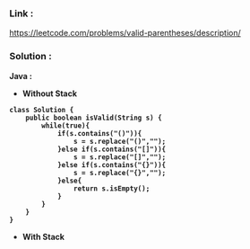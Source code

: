 ### Link :
https://leetcode.com/problems/valid-parentheses/description/

### Solution :

<b>Java : <b>
- Without  Stack
```
class Solution {
    public boolean isValid(String s) {
        while(true){
            if(s.contains("()")){
                s = s.replace("()","");
            }else if(s.contains("[]")){
                s = s.replace("[]","");
            }else if(s.contains("{}")){
                s = s.replace("{}","");
            }else{
                return s.isEmpty();
            }
        }
    }
}
```
-  With Stack 
```

```


